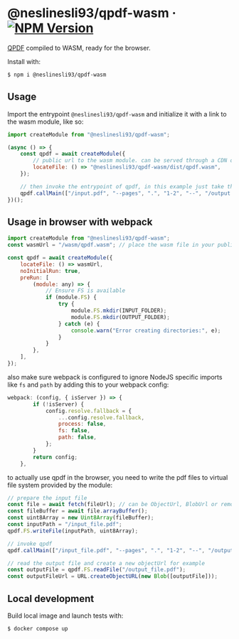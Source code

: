 # @neslinesli93/qpdf-wasm &middot; [![NPM Version](https://img.shields.io/npm/v/@neslinesli93/qpdf-wasm)](https://www.npmjs.com/package/@neslinesli93/qpdf-wasm)

[QPDF](https://github.com/qpdf/qpdf) compiled to WASM, ready for the browser.

Install with:

```bash
$ npm i @neslinesli93/qpdf-wasm
```

## Usage

Import the entrypoint `@neslinesli93/qpdf-wasm` and initialize it with a link to the wasm module, like so:

```js
import createModule from "@neslinesli93/qpdf-wasm";

(async () => {
    const qpdf = await createModule({
        // public url to the wasm module. can be served through a CDN or directly from your app (have a look at your bundler docs)
        locateFile: () => "@neslinesli93/qpdf-wasm/dist/qpdf.wasm",
    });

    // then invoke the entrypoint of qpdf, in this example just take the first two pages of the input PDF
    qpdf.callMain(["/input.pdf", "--pages", ".", "1-2", "--", "/output.pdf"]);
})();
```

## Usage in browser with webpack

```js
import createModule from "@neslinesli93/qpdf-wasm";
const wasmUrl = "/wasm/qpdf.wasm"; // place the wasm file in your public folder or make it available through a CDN

const qpdf = await createModule({
    locateFile: () => wasmUrl,
    noInitialRun: true,
    preRun: [
        (module: any) => {
            // Ensure FS is available
            if (module.FS) {
                try {
                    module.FS.mkdir(INPUT_FOLDER);
                    module.FS.mkdir(OUTPUT_FOLDER);
                } catch (e) {
                    console.warn("Error creating directories:", e);
                }
            }
        },
    ],
});
```

also make sure webpack is configured to ignore NodeJS specific imports like `fs` and `path` by adding this to your webpack config:

```js
webpack: (config, { isServer }) => {
        if (!isServer) {
            config.resolve.fallback = {
                ...config.resolve.fallback,
                process: false,
                fs: false,
                path: false,
            };
        }
        return config;
    },
```

to actually use qpdf in the browser, you need to write the pdf files to virtual file system provided by the module:

```js
// prepare the input file
const file = await fetch(fileUrl); // can be ObjectUrl, BlobUrl or remote url
const fileBuffer = await file.arrayBuffer();
const uint8Array = new Uint8Array(fileBuffer);
const inputPath = "/input_file.pdf";
qpdf.FS.writeFile(inputPath, uint8Array);

// invoke qpdf
qpdf.callMain(["/input_file.pdf", "--pages", ".", "1-2", "--", "/output_file.pdf"]);

// read the output file and create a new objectUrl for example
const outputFile = qpdf.FS.readFile("/output_file.pdf");
const outputFileUrl = URL.createObjectURL(new Blob([outputFile]));

```

## Local development

Build local image and launch tests with:

```bash
$ docker compose up
```
